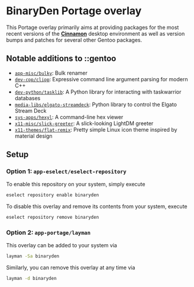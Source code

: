 # BinaryDen Portage overlay
This Portage overlay primarily aims at providing packages for the most recent versions of
the [**Cinnamon**](https://github.com/linuxmint) desktop environment as well as version
bumps and patches for several other Gentoo packages.

## Notable additions to ::gentoo
 * [`app-misc/bulky`](https://github.com/linuxmint/bulky):
   Bulk renamer
 * [`dev-cpp/clipp`](https://github.com/muellan/clipp):
   Expressive command line argument parsing for modern C++
 * [`dev-python/tasklib`](https://github.com/GothenburgBitFactory/tasklib):
   A Python library for interacting with taskwarrior databases
 * [`media-libs/elgato-streamdeck`](https://github.com/abcminiuser/python-elgato-streamdeck):
   Python library to control the Elgato Stream Deck
 * [`sys-apps/hexyl`](https://github.com/sharkdp/hexyl):
   A command-line hex viewer
 * [`x11-misc/slick-greeter`](https://github.com/linuxmint/slick-greeter):
   A slick-looking LightDM greeter
 * [`x11-themes/flat-remix`](https://github.com/daniruiz/flat-remix):
   Pretty simple Linux icon theme inspired by material design

## Setup 

### Option 1: `app-eselect/eselect-repository`
To enable this repository on your system, simply execute
```sh
eselect repository enable binaryden
```
To disable this overlay and remove its contents from your system, execute
```sh
eselect repository remove binaryden
```

### Option 2: `app-portage/layman`
This overlay can be added to your system via
```sh
layman -Sa binaryden
```
Similarly, you can remove this overlay at any time via
```sh
layman -d binaryden
```

